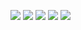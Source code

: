 <img src="https://img.shields.io/badge/VSCode-0078D4?style=for-the-badge&logo=visual%20studio%20code&logoColor=white" />  <img src="https://img.shields.io/badge/C-00599C?style=for-the-badge&logo=c&logoColor=white" />  <img src="BadgeURLHere](https://img.shields.io/badge/json-5E5C5C?style=for-the-badge&logo=json&logoColor=white" />  <img src="BadgeURLHere](https://img.shields.io/badge/Python-FFD43B?style=for-the-badge&logo=python&logoColor=blue" />  <img src="https://img.shields.io/badge/mac%20os-000000?style=for-the-badge&logo=apple&logoColor=white" />
